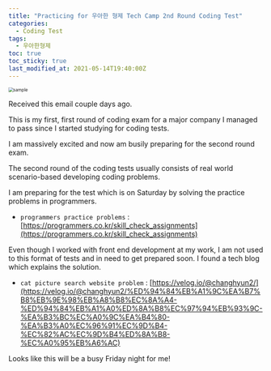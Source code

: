 ```yaml
---
title: "Practicing for 우아한 형제 Tech Camp 2nd Round Coding Test"
categories:
  - Coding Test
tags:
  - 우아한형제
toc: true
toc_sticky: true
last_modified_at: 2021-05-14T19:40:00Z
---
```



<img src="https://user-images.githubusercontent.com/46912607/118258201-8d3f1280-b4ea-11eb-95f2-e8c1b36d29b2.png" alt="sample" style="zoom:60%;" />

Received this email couple days ago. 

This is my first, first round of coding exam for a major company I managed to pass since I started studying for coding tests. 

I am massively excited and now am busily preparing for the second round exam.

The second round of the coding tests usually consists of real world scenario-based developing coding problems.

I am preparing for the test which is on Saturday by solving the practice problems in programmers.

- `programmers practice problems` : [https://programmers.co.kr/skill_check_assignments](https://programmers.co.kr/skill_check_assignments)

Even though I worked with front end development at my work, I am not used to this format of tests and in need to get prepared soon. I found a tech blog which explains the solution. 

- `cat picture search website problem` : [https://velog.io/@changhyun2/](https://velog.io/@changhyun2/%ED%94%84%EB%A1%9C%EA%B7%B8%EB%9E%98%EB%A8%B8%EC%8A%A4-%ED%94%84%EB%A1%A0%ED%8A%B8%EC%97%94%EB%93%9C-%EA%B3%BC%EC%A0%9C%EA%B4%80-%EA%B3%A0%EC%96%91%EC%9D%B4-%EC%82%AC%EC%9D%B4%ED%8A%B8-%EC%A0%95%EB%A6%AC)

Looks like this will be a busy Friday night for me! 





